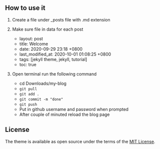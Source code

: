 
## How to use it 

1. Create a file under _posts file with .md extension
2. Make sure file in data for each post
   - layout: post
   -  title: Welcome 
   -  date: 2020-09-29 23:18 +0800
   -  last_modified_at: 2020-10-01 01:08:25 +0800
   -  tags: [jekyll theme, jekyll, tutorial]
   -  toc:  true
3. Open terminal run the following command

   - cd Downloads/my-blog
   - ```git pull```
   - ```git add .```
   - ```git commit -m "done"```
   - ```git push```
   - Put in github username and password when prompted
   - After couple of minuted reload the blog page

## License

The theme is available as open source under the terms of the [MIT License](https://opensource.org/licenses/MIT).
